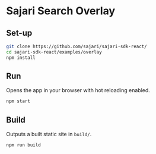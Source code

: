 # Sajari Search Overlay

## Set-up

```bash
git clone https://github.com/sajari/sajari-sdk-react/
cd sajari-sdk-react/examples/overlay
npm install
```

## Run

Opens the app in your browser with hot reloading enabled.

```bash
npm start
```

## Build

Outputs a built static site in `build/`.

```bash
npm run build
```
